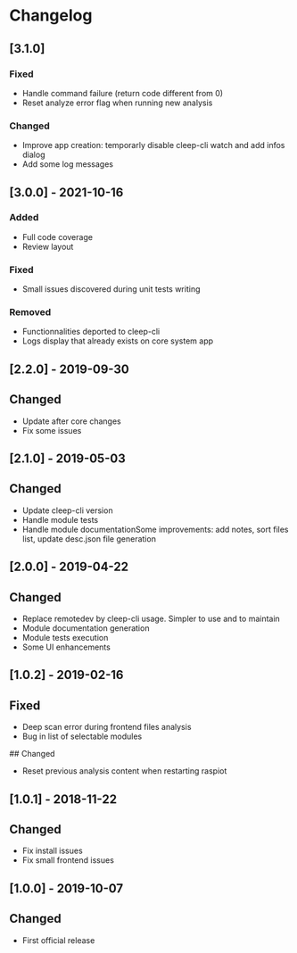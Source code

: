 # Changelog

## [3.1.0]

### Fixed
- Handle command failure (return code different from 0)
- Reset analyze error flag when running new analysis

### Changed
- Improve app creation: temporarly disable cleep-cli watch and add infos dialog
- Add some log messages

## [3.0.0] - 2021-10-16

### Added
- Full code coverage
- Review layout

### Fixed
- Small issues discovered during unit tests writing

### Removed
- Functionnalities deported to cleep-cli
- Logs display that already exists on core system app

## [2.2.0] - 2019-09-30

## Changed
- Update after core changes
- Fix some issues

## [2.1.0] - 2019-05-03

## Changed
- Update cleep-cli version
- Handle module tests
- Handle module documentationSome improvements: add notes, sort files list, update desc.json file generation

## [2.0.0] - 2019-04-22

## Changed
- Replace remotedev by cleep-cli usage. Simpler to use and to maintain
- Module documentation generation
- Module tests execution
- Some UI enhancements

## [1.0.2] - 2019-02-16

## Fixed
- Deep scan error during frontend files analysis
- Bug in list of selectable modules

## Changed
- Reset previous analysis content when restarting raspiot

## [1.0.1] - 2018-11-22

## Changed
- Fix install issues
- Fix small frontend issues

## [1.0.0] - 2019-10-07

## Changed
- First official release

